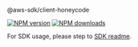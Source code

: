 @aws-sdk/client-honeycode

[![NPM version](https://img.shields.io/npm/v/@aws-sdk/client-honeycode/rc.svg)](https://www.npmjs.com/package/@aws-sdk/client-honeycode)
[![NPM downloads](https://img.shields.io/npm/dm/@aws-sdk/client-honeycode.svg)](https://www.npmjs.com/package/@aws-sdk/client-honeycode)

For SDK usage, please step to [SDK readme](https://github.com/aws/aws-sdk-js-v3).
